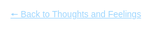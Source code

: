 
<html lang="en">
<head>
<meta charset="UTF-8" />
<meta name="viewport" content="width=device-width, initial-scale=1.0" />
<title>Clair de lone – Night Sky</title>
<style>
  html, body {
    margin: 0;
    padding: 0;
    height: 100%;
    color: white;
    font-family: sans-serif;
    overflow-x: hidden;
    background: none; /* background handled by canvas now */
  }
  canvas {
    position: fixed;
    top: 0;
    left: 0;
    width: 100%;
    height: 100%;
    z-index: -1; /* sit behind text */
  }
  .content {
    max-width: 800px;
    margin: 60px auto;
    padding: 0 20px;
  }
</style>
</head>
<body>
<canvas id="stars"></canvas>

<div class="content">
  <h1 style="text-align: center;">Clair de lone</h1>
  <p>It was one of those long narrow streets and it was night.<br>
  I was alone, but not lone.</p>

  <p>All the wooden shops on both the sides were closed.<br>
  There was no source of light, except the moonlight.</p>

  <p>As I walked on that narrow street, I kept wanting to walk more.<br>
  But as I reached the end of the street, I looked back again and I could see only two colours - the darkness and the moonlight.</p>

  <p>I came back again to the centre, not wanting this moment to end.<br>
  As the rays of moonlight fell on the roofs, I could see the stardust vaporising off the surface towards the sky. It was all glittering, my dear friend.</p>

  <p>Was the stardust white? Or was it blue? It was white and blue.<br>
  Exactly like the moon and the moonlight - the moon bright white yet the moonlight seeming so blue.</p>

  <p>The mind inside the dream me, made that sparkling and twinkling sound.<br>
  “That’s how it sounds in the movies!”, thought the dream me.</p>

  <p>I saw myself in the centre of the street, my moonlit face, so blank and so awed,<br>
  as I saw this whole surreal, mystical land evaporating... except me, so odd.</p>

  <p>There were no people, as were no thoughts.<br>
  Forget thinking, I wasn’t even feeling - neither my breaths nor my feet on the ground, I was completely lost.</p>

  <p>I was not me.<br>
  I was those wooden shops, that cobbled street, that shimmering stardust, the moon and the moonlight and that is why I still know them so well.</p>

  <p>I was alone, but not lone.<br>
  I experienced Clair de lone.</p>

  <p><a href="https://dejay22kar.github.io/jay22kar/thoughts-and-feelings" style="color:#9dd6ff;">🠔 Back to Thoughts and Feelings</a></p>
</div>

<script>
const canvas = document.getElementById("stars");
const ctx = canvas.getContext("2d");

function resizeCanvas() {
  canvas.width = window.innerWidth;
  canvas.height = window.innerHeight;
}
resizeCanvas();
window.addEventListener("resize", resizeCanvas);

const stars = Array.from({ length: 250 }, () => ({
  x: Math.random() * canvas.width,
  y: Math.random() * canvas.height,
  r: Math.random() * 1.5 + 0.5,
  o: Math.random(),
  speed: (Math.random() * 0.04) + 0.01
}));

function drawMoon() {
  const x = canvas.width - 100;
  const y = 100;
  const radius = 30; // updated to your radius

  const gradient = ctx.createRadialGradient(x, y, radius * 0.5, x, y, radius * 2);
  gradient.addColorStop(0, "rgba(255, 255, 210, 0.8)");
  gradient.addColorStop(1, "rgba(255, 255, 210, 0)");
  ctx.fillStyle = gradient;
  ctx.beginPath();
  ctx.arc(x, y, radius * 2, 0, Math.PI * 2);
  ctx.fill();

  ctx.fillStyle = "#fefcd7";
  ctx.beginPath();
  ctx.arc(x, y, radius, 0, Math.PI * 2);
  ctx.fill();
}

function drawStars() {
  ctx.fillStyle = "#0B1E44"; // night sky color
  ctx.fillRect(0, 0, canvas.width, canvas.height);

  for (let star of stars) {
    star.o += (Math.random() - 0.5) * star.speed;
    star.o = Math.max(0.1, Math.min(star.o, 1));
    ctx.globalAlpha = star.o;
    ctx.fillStyle = "white";
    ctx.beginPath();
    ctx.arc(star.x, star.y, star.r, 0, Math.PI * 2);
    ctx.fill();
  }

  ctx.globalAlpha = 1;
  drawMoon();
  requestAnimationFrame(drawStars);
}

drawStars();
</script>
</body>
</html>
